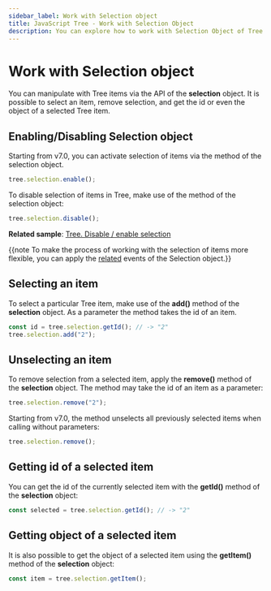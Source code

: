 ```yaml
---
sidebar_label: Work with Selection object
title: JavaScript Tree - Work with Selection Object 
description: You can explore how to work with Selection Object of Tree in the documentation of the DHTMLX JavaScript UI library. Browse developer guides and API reference, try out code examples and live demos, and download a free 30-day evaluation version of DHTMLX Suite.
---
```


# Work with Selection object

You can manipulate with Tree items via the API of the **selection** object. It is possible to select an item, remove selection, and get the id or even the object of a selected Tree item.

## Enabling/Disabling Selection object

Starting from v7.0, you can activate selection of items via the [](../selection/api/selection_enable_method.md) method of the selection object.

~~~js
tree.selection.enable();
~~~

To disable selection of items in Tree, make use of the [](../selection/api/selection_disable_method.md) method of the selection object:

~~~js
tree.selection.disable();
~~~

**Related sample**: [Tree. Disable / enable selection](https://snippet.dhtmlx.com/g6cmggqt)

{{note To make the process of working with the selection of items more flexible, you can apply the [related](selection.md#events) events of the Selection object.}}

## Selecting an item

To select a particular Tree item, make use of the **add()** method of the **selection** object. As a parameter the method takes the id of an item. 

~~~js
const id = tree.selection.getId(); // -> "2"
tree.selection.add("2");
~~~

## Unselecting an item

To remove selection from a selected item, apply the **remove()** method of the **selection** object. The method may take the id of an item as a parameter:

~~~js
tree.selection.remove("2"); 
~~~

Starting from v7.0, the method unselects all previously selected items when calling without parameters:

~~~js
tree.selection.remove();
~~~

## Getting id of a selected item

You can get the id of the currently selected item with the **getId()** method of the **selection** object:

~~~js
const selected = tree.selection.getId(); // -> "2"
~~~

## Getting object of a selected item

It is also possible to get the object of a selected item using the **getItem()** method of the **selection** object:

~~~js
const item = tree.selection.getItem();
~~~
